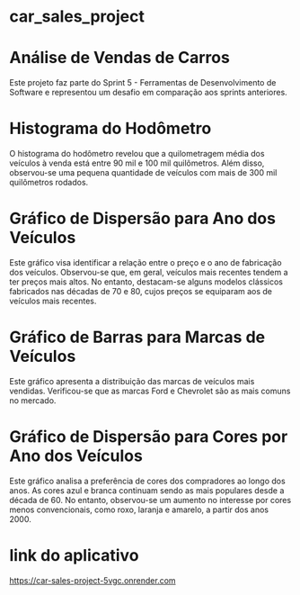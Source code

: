 # car_sales_project

# Análise de Vendas de Carros
Este projeto faz parte do Sprint 5 - Ferramentas de Desenvolvimento de Software e representou um desafio em comparação aos sprints anteriores.

# Histograma do Hodômetro
O histograma do hodômetro revelou que a quilometragem média dos veículos à venda está entre 90 mil e 100 mil quilômetros. Além disso, observou-se uma pequena quantidade de veículos com mais de 300 mil quilômetros rodados.

# Gráfico de Dispersão para Ano dos Veículos
Este gráfico visa identificar a relação entre o preço e o ano de fabricação dos veículos. Observou-se que, em geral, veículos mais recentes tendem a ter preços mais altos. No entanto, destacam-se alguns modelos clássicos fabricados nas décadas de 70 e 80, cujos preços se equiparam aos de veículos mais recentes.

# Gráfico de Barras para Marcas de Veículos
Este gráfico apresenta a distribuição das marcas de veículos mais vendidas. Verificou-se que as marcas Ford e Chevrolet são as mais comuns no mercado.

# Gráfico de Dispersão para Cores por Ano dos Veículos
Este gráfico analisa a preferência de cores dos compradores ao longo dos anos. As cores azul e branca continuam sendo as mais populares desde a década de 60. No entanto, observou-se um aumento no interesse por cores menos convencionais, como roxo, laranja e amarelo, a partir dos anos 2000.


# link do aplicativo
https://car-sales-project-5vgc.onrender.com
